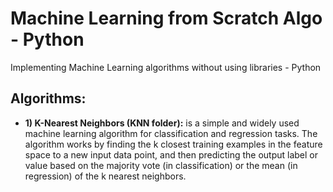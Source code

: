 # Machine Learning from Scratch Algo - Python
Implementing Machine Learning algorithms without using libraries - Python

## Algorithms:

* **1) K-Nearest Neighbors (KNN folder):**
is a simple and widely used machine learning algorithm for classification and regression tasks. The algorithm works by finding the k closest training examples in the feature space to a new input data point, and then predicting the output label or value based on the majority vote (in classification) or the mean (in regression) of the k nearest neighbors.
